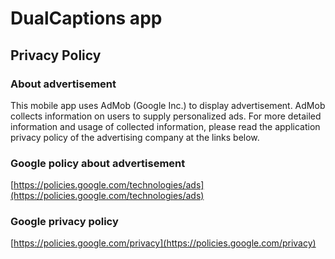 # DualCaptions app

## Privacy Policy

### About advertisement

This mobile app uses AdMob (Google Inc.) to display advertisement. AdMob collects information on users to supply personalized ads.
For more detailed information and usage of collected information, please read the application privacy policy of the advertising company at the links below.

### Google policy about advertisement

[https://policies.google.com/technologies/ads](https://policies.google.com/technologies/ads)

### Google privacy policy

[https://policies.google.com/privacy](https://policies.google.com/privacy)
